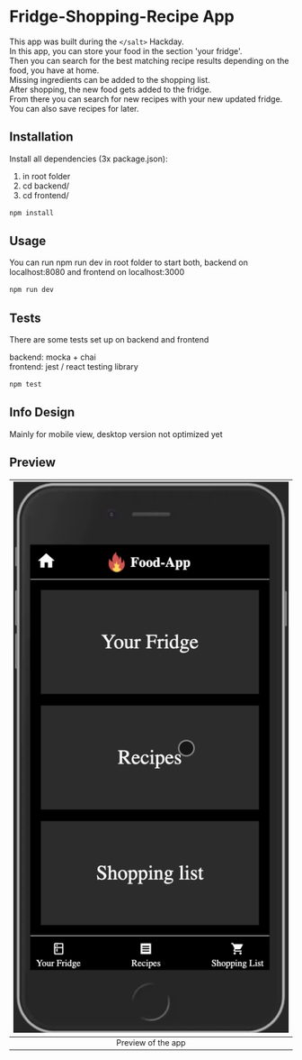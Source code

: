 # Fridge-Shopping-Recipe App

This app was built during the `</salt>` Hackday.  
In this app, you can store your food in the section 'your fridge'.  
Then you can search for the best matching recipe results depending on the food, you have at home.  
Missing ingredients can be added to the shopping list.  
After shopping, the new food gets added to the fridge.  
From there you can search for new recipes with your new updated fridge.  
You can also save recipes for later.

## Installation

Install all dependencies (3x package.json):

1. in root folder
2. cd backend/
3. cd frontend/

```bash
npm install
```

## Usage

You can run npm run dev in root folder to start both, backend on localhost:8080 and frontend on localhost:3000

```bash
npm run dev
```

## Tests

There are some tests set up on backend and frontend

backend: mocka + chai  
frontend: jest / react testing library

```bash
npm test
```

## Info Design

Mainly for mobile view, desktop version not optimized yet

## Preview

| [![App-Preview](preview-pic.png)](https://user-images.githubusercontent.com/70095024/111065084-21bfd100-84b8-11eb-8494-0c80cbff434e.mp4 "Click to watch the demo") |
| :----------------------------------------------------------------------------------------------------------------------------------------------------------------: |
|                                                                         Preview of the app                                                                         |
